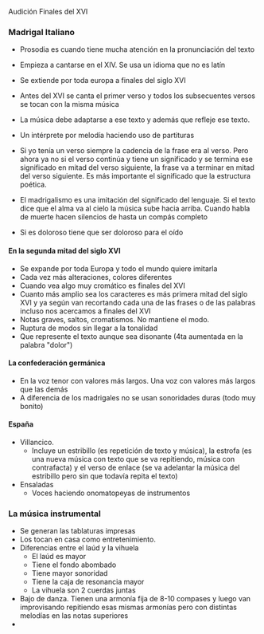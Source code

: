 Audición
Finales del XVI 

### Madrigal Italiano

- Prosodia es cuando tiene mucha atención en la pronunciación del texto

- Empieza a cantarse en el XIV. Se usa un idioma que no es latín
- Se extiende por toda europa a finales del siglo XVI
- Antes del XVI se canta el primer verso y todos los subsecuentes versos se tocan con la misma música
- La música debe adaptarse a ese texto y además que refleje ese texto. 
- Un intérprete por melodía haciendo uso de partituras
- Si yo tenía un verso siempre la cadencia de la frase era al verso. Pero ahora ya no si el verso continúa y tiene un significado y se termina ese significado en mitad del verso siguiente, la frase va a terminar en mitad del verso siguiente. Es más importante el significado que la estructura poética.
- El madrigalismo es una imitación del significado del lenguaje. Si el texto dice que el alma va al cielo la música sube hacia arriba. Cuando habla de muerte hacen silencios de hasta un compás completo
- Si es doloroso tiene que ser doloroso para el oído

#### En la segunda mitad del siglo XVI 
- Se expande por toda Europa y todo el mundo quiere imitarla
- Cada vez más alteraciones, colores diferentes
- Cuando vea algo muy cromático es finales del XVI 
- Cuanto más amplio sea los caracteres es más primera mitad del siglo XVI y ya según van recortando cada una de las frases o de las palabras incluso nos acercamos a finales del XVI 
- Notas graves, saltos, cromatismos. No mantiene el modo.
- Ruptura de modos sin llegar a la tonalidad 
- Que represente el texto aunque sea disonante (4ta aumentada en la palabra "dolor")

#### La confederación germánica
- En la voz tenor con valores más largos. Una voz con valores más largos que las demás
- A diferencia de los madrigales no se usan sonoridades duras (todo muy bonito)

#### España
- Villancico.
	- Incluye un estribillo (es repetición de texto y música), la estrofa (es una nueva música con texto que se va repitiendo, música con contrafacta) y el verso de enlace (se va adelantar la música del estribillo pero sin que todavía repita el texto)
- Ensaladas
	- Voces haciendo onomatopeyas de instrumentos 


### La música instrumental
- Se generan las tablaturas impresas
- Los tocan en casa como entretenimiento. 
- Diferencias entre el laúd y la vihuela
	- El laúd es mayor 
	- Tiene el fondo abombado
	- Tiene mayor sonoridad
	- Tiene la caja de resonancia mayor
	- La vihuela son 2 cuerdas juntas
- Bajo de danza. Tienen una armonía fija de 8-10 compases y luego van improvisando repitiendo esas mismas armonías pero con distintas melodías en las notas superiores
- 

